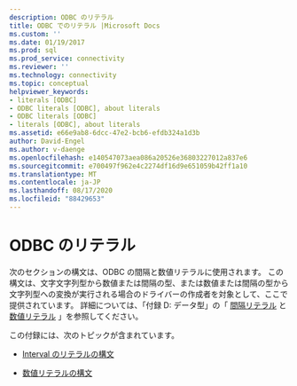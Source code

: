 ```yaml
---
description: ODBC のリテラル
title: ODBC でのリテラル |Microsoft Docs
ms.custom: ''
ms.date: 01/19/2017
ms.prod: sql
ms.prod_service: connectivity
ms.reviewer: ''
ms.technology: connectivity
ms.topic: conceptual
helpviewer_keywords:
- literals [ODBC]
- ODBC literals [ODBC], about literals
- ODBC literals [ODBC]
- literals [ODBC], about literals
ms.assetid: e66e9ab8-6dcc-47e2-bcb6-efdb324a1d3b
author: David-Engel
ms.author: v-daenge
ms.openlocfilehash: e140547073aea086a20526e36803227012a837e6
ms.sourcegitcommit: e700497f962e4c2274df16d9e651059b42ff1a10
ms.translationtype: MT
ms.contentlocale: ja-JP
ms.lasthandoff: 08/17/2020
ms.locfileid: "88429653"
---
```

# <a name="literals-in-odbc"></a>ODBC のリテラル
次のセクションの構文は、ODBC の間隔と数値リテラルに使用されます。 この構文は、文字文字列型から数値または間隔の型、または数値または間隔の型から文字列型への変換が実行される場合のドライバーの作成者を対象として、ここで提供されています。 詳細については、「付録 D: データ型」の「 [間隔リテラル](../../../odbc/reference/appendixes/interval-literals.md) と [数値リテラル](../../../odbc/reference/appendixes/numeric-literals.md) 」を参照してください。  
  
 この付録には、次のトピックが含まれています。  
  
-   [Interval のリテラルの構文](../../../odbc/reference/appendixes/interval-literal-syntax.md)  
  
-   [数値リテラルの構文](../../../odbc/reference/appendixes/numeric-literal-syntax.md)
